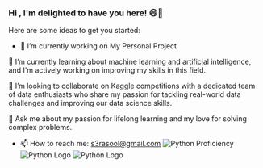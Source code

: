 ### Hi , I'm delighted to have you here! 😄👋

Here are some ideas to get you started:

- 🔭 I’m currently working on My Personal Project

🌱 I’m currently learning about machine learning and artificial intelligence, and I'm actively working on improving my skills in this field.

👯 I’m looking to collaborate on Kaggle competitions with a dedicated team of data enthusiasts who share my passion for tackling real-world data challenges and improving our data science skills.

💬 Ask me about my passion for lifelong learning and my love for solving complex problems.

- 📫 How to reach me: s3rasool@gmail.com
![Python Proficiency](https://img.shields.io/badge/Python-Intermediate-blue)
![Python Logo](https://i.imgur.com/your-image-url.png)
![Python Logo](IMAGE_URL)
